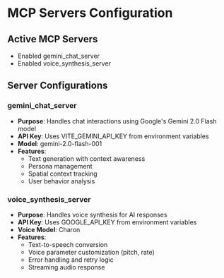 # MCP Servers Configuration

## Active MCP Servers
- Enabled gemini_chat_server
- Enabled voice_synthesis_server

## Server Configurations

### gemini_chat_server
- **Purpose**: Handles chat interactions using Google's Gemini 2.0 Flash model
- **API Key**: Uses VITE_GEMINI_API_KEY from environment variables
- **Model**: gemini-2.0-flash-001
- **Features**: 
  - Text generation with context awareness
  - Persona management
  - Spatial context tracking
  - User behavior analysis

### voice_synthesis_server
- **Purpose**: Handles voice synthesis for AI responses
- **API Key**: Uses GOOGLE_API_KEY from environment variables
- **Voice Model**: Charon
- **Features**:
  - Text-to-speech conversion
  - Voice parameter customization (pitch, rate)
  - Error handling and retry logic
  - Streaming audio response
